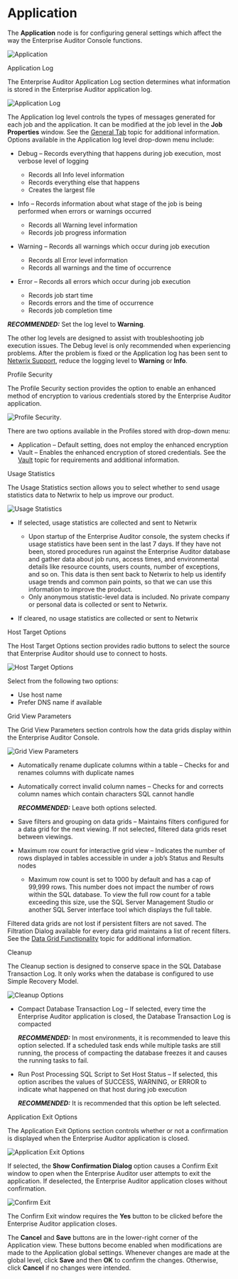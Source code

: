 # Application

The **Application** node is for configuring general settings which affect the way the Enterprise
Auditor Console functions.

![Application](/img/product_docs/accessanalyzer/11.6/admin/settings/application/application.webp)

Application Log

The Enterprise Auditor Application Log section determines what information is stored in the
Enterprise Auditor application log.

![Application Log](/img/product_docs/accessanalyzer/11.6/admin/settings/application/applicationlog.webp)

The Application log level controls the types of messages generated for each job and the application.
It can be modified at the job level in the **Job Properties** window. See the
[General Tab](/docs/accessanalyzer/11.6/admin/jobs/job/properties/general.md)
topic for additional information. Options available in the Application log level drop-down menu
include:

- Debug – Records everything that happens during job execution, most verbose level of logging

    - Records all Info level information
    - Records everything else that happens
    - Creates the largest file

- Info – Records information about what stage of the job is being performed when errors or warnings
  occurred

    - Records all Warning level information
    - Records job progress information

- Warning – Records all warnings which occur during job execution

    - Records all Error level information
    - Records all warnings and the time of occurrence

- Error – Records all errors which occur during job execution

    - Records job start time
    - Records errors and the time of occurrence
    - Records job completion time

**_RECOMMENDED:_** Set the log level to **Warning**.

The other log levels are designed to assist with troubleshooting job execution issues. The Debug
level is only recommended when experiencing problems. After the problem is fixed or the Application
log has been sent to [Netwrix Support](https://www.netwrix.com/support.html), reduce the logging
level to **Warning** or **Info**.

Profile Security

The Profile Security section provides the option to enable an enhanced method of encryption to
various credentials stored by the Enterprise Auditor application.

![Profile Security](/img/product_docs/accessanalyzer/11.6/admin/settings/application/profilesecurity.webp).

There are two options available in the Profiles stored with drop-down menu:

- Application – Default setting, does not employ the enhanced encryption
- Vault – Enables the enhanced encryption of stored credentials. See the
  [Vault](/docs/accessanalyzer/11.6/admin/settings/application/vault.md)
  topic for requirements and additional information.

Usage Statistics

The Usage Statistics section allows you to select whether to send usage statistics data to Netwrix
to help us improve our product.

![Usage Statistics](/img/product_docs/accessanalyzer/11.6/admin/settings/application/usagestatistics.webp)

- If selected, usage statistics are collected and sent to Netwrix

    - Upon startup of the Enterprise Auditor console, the system checks if usage statistics have
      been sent in the last 7 days. If they have not been, stored procedures run against the
      Enterprise Auditor database and gather data about job runs, access times, and environmental
      details like resource counts, users counts, number of exceptions, and so on. This data is then
      sent back to Netwrix to help us identify usage trends and common pain points, so that we can
      use this information to improve the product.
    - Only anonymous statistic-level data is included. No private company or personal data is
      collected or sent to Netwrix.

- If cleared, no usage statistics are collected or sent to Netwrix

Host Target Options

The Host Target Options section provides radio buttons to select the source that Enterprise Auditor
should use to connect to hosts.

![Host Target Options](/img/product_docs/accessanalyzer/11.6/admin/settings/application/hosttargetoptions.webp)

Select from the following two options:

- Use host name
- Prefer DNS name if available

Grid View Parameters

The Grid View Parameters section controls how the data grids display within the Enterprise Auditor
Console.

![Grid View Parameters](/img/product_docs/accessanalyzer/11.6/admin/settings/application/gridviewparameters.webp)

- Automatically rename duplicate columns within a table – Checks for and renames columns with
  duplicate names
- Automatically correct invalid column names – Checks for and corrects column names which contain
  characters SQL cannot handle

    **_RECOMMENDED:_** Leave both options selected.

- Save filters and grouping on data grids – Maintains filters configured for a data grid for the
  next viewing. If not selected, filtered data grids reset between viewings.
- Maximum row count for interactive grid view – Indicates the number of rows displayed in tables
  accessible in under a job’s Status and Results nodes

    - Maximum row count is set to 1000 by default and has a cap of 99,999 rows. This number does not
      impact the number of rows within the SQL database. To view the full row count for a table
      exceeding this size, use the SQL Server Management Studio or another SQL Server interface tool
      which displays the full table.

Filtered data grids are not lost if persistent filters are not saved. The Filtration Dialog
available for every data grid maintains a list of recent filters. See the
[Data Grid Functionality](/docs/accessanalyzer/11.6/admin/navigate/datagrid.md)
topic for additional information.

Cleanup

The Cleanup section is designed to conserve space in the SQL Database Transaction Log. It only works
when the database is configured to use Simple Recovery Model.

![Cleanup Options](/img/product_docs/accessanalyzer/11.6/admin/settings/application/cleanup.webp)

- Compact Database Transaction Log – If selected, every time the Enterprise Auditor application is
  closed, the Database Transaction Log is compacted

    **_RECOMMENDED:_** In most environments, it is recommended to leave this option selected. If a
    scheduled task ends while multiple tasks are still running, the process of compacting the
    database freezes it and causes the running tasks to fail.

- Run Post Processing SQL Script to Set Host Status – If selected, this option ascribes the values
  of SUCCESS, WARNING, or ERROR to indicate what happened on that host during job execution

    **_RECOMMENDED:_** It is recommended that this option be left selected.

Application Exit Options

The Application Exit Options section controls whether or not a confirmation is displayed when the
Enterprise Auditor application is closed.

![Application Exit Options](/img/product_docs/accessanalyzer/11.6/admin/settings/application/applicationexitoptions.webp)

If selected, the **Show Confirmation Dialog** option causes a Confirm Exit window to open when the
Enterprise Auditor user attempts to exit the application. If deselected, the Enterprise Auditor
application closes without confirmation.

![Confirm Exit](/img/product_docs/accessanalyzer/11.6/admin/settings/application/confirmexitwindow.webp)

The Confirm Exit window requires the **Yes** button to be clicked before the Enterprise Auditor
application closes.

The **Cancel** and **Save** buttons are in the lower-right corner of the Application view. These
buttons become enabled when modifications are made to the Application global settings. Whenever
changes are made at the global level, click **Save** and then **OK** to confirm the changes.
Otherwise, click **Cancel** if no changes were intended.
